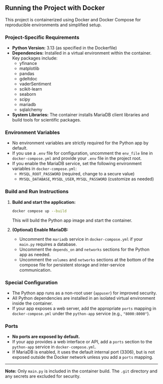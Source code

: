 ## Running the Project with Docker

This project is containerized using Docker and Docker Compose for reproducible environments and simplified setup.

### Project-Specific Requirements
- **Python Version:** 3.13 (as specified in the Dockerfile)
- **Dependencies:** Installed in a virtual environment within the container. Key packages include:
  - yfinance
  - matplotlib
  - pandas
  - gdeltdoc
  - vaderSentiment
  - scikit-learn
  - seaborn
  - scipy
  - mariadb
  - sqlalchemy
- **System Libraries:** The container installs MariaDB client libraries and build tools for scientific packages.

### Environment Variables
- No environment variables are strictly required for the Python app by default.
- If you use a `.env` file for configuration, uncomment the `env_file` line in `docker-compose.yml` and provide your `.env` file in the project root.
- If you enable the MariaDB service, set the following environment variables in `docker-compose.yml`:
  - `MYSQL_ROOT_PASSWORD` (required, change to a secure value)
  - `MYSQL_DATABASE`, `MYSQL_USER`, `MYSQL_PASSWORD` (customize as needed)

### Build and Run Instructions
1. **Build and start the application:**
   ```sh
   docker compose up --build
   ```
   This will build the Python app image and start the container.

2. **(Optional) Enable MariaDB:**
   - Uncomment the `mariadb` service in `docker-compose.yml` if your `main.py` requires a database.
   - Uncomment the `depends_on` and `networks` sections for the Python app as needed.
   - Uncomment the `volumes` and `networks` sections at the bottom of the compose file for persistent storage and inter-service communication.

### Special Configuration
- The Python app runs as a non-root user (`appuser`) for improved security.
- All Python dependencies are installed in an isolated virtual environment inside the container.
- If your app exposes a web server, add the appropriate `ports` mapping in `docker-compose.yml` under the `python-app` service (e.g., `"8000:8000"`).

### Ports
- **No ports are exposed by default.**
- If your app provides a web interface or API, add a `ports` section to the `python-app` service in `docker-compose.yml`.
- If MariaDB is enabled, it uses the default internal port (3306), but is not exposed outside the Docker network unless you add a `ports` mapping.

---

**Note:** Only `main.py` is included in the container build. The `.git` directory and any secrets are excluded for security.